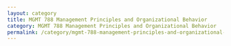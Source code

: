 ```yaml
---
layout: category
title: MGMT 788 Management Principles and Organizational Behavior
category: MGMT 788 Management Principles and Organizational Behavior
permalink: /category/mgmt-788-management-principles-and-organizational-behavior/
---
```

